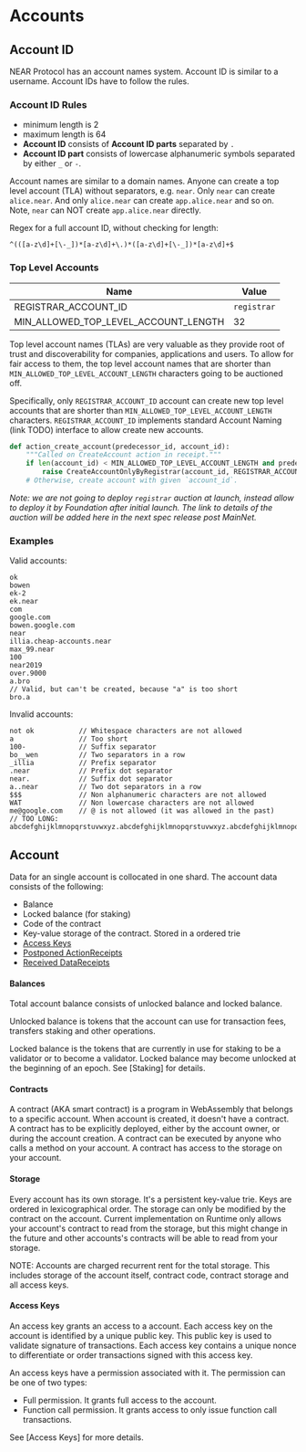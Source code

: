 # Accounts

## Account ID

[account_id]: #account_id

NEAR Protocol has an account names system. Account ID is similar to a username. Account IDs have to follow the rules.

### Account ID Rules

- minimum length is 2
- maximum length is 64
- **Account ID** consists of **Account ID parts** separated by `.`
- **Account ID part** consists of lowercase alphanumeric symbols separated by either `_` or `-`.

Account names are similar to a domain names.
Anyone can create a top level account (TLA) without separators, e.g. `near`.
Only `near` can create `alice.near`. And only `alice.near` can create `app.alice.near` and so on.
Note, `near` can NOT create `app.alice.near` directly.

Regex for a full account ID, without checking for length:

```regex
^(([a-z\d]+[\-_])*[a-z\d]+\.)*([a-z\d]+[\-_])*[a-z\d]+$
```
### Top Level Accounts

| Name | Value |
| - | - |
| REGISTRAR_ACCOUNT_ID | `registrar` |
| MIN_ALLOWED_TOP_LEVEL_ACCOUNT_LENGTH | 32 |

Top level account names (TLAs) are very valuable as they provide root of trust and discoverability for companies, applications and users.
To allow for fair access to them, the top level account names that are shorter than `MIN_ALLOWED_TOP_LEVEL_ACCOUNT_LENGTH` characters going to be auctioned off.

Specifically, only `REGISTRAR_ACCOUNT_ID` account can create new top level accounts that are shorter than `MIN_ALLOWED_TOP_LEVEL_ACCOUNT_LENGTH` characters. `REGISTRAR_ACCOUNT_ID` implements standard Account Naming (link TODO) interface to allow create new accounts.

```python
def action_create_account(predecessor_id, account_id):
    """Called on CreateAccount action in receipt."""
    if len(account_id) < MIN_ALLOWED_TOP_LEVEL_ACCOUNT_LENGTH and predecessor_id != REGISTRAR_ACCOUNT_ID:
        raise CreateAccountOnlyByRegistrar(account_id, REGISTRAR_ACCOUNT_ID, predecessor_id)
    # Otherwise, create account with given `account_id`.
```

*Note: we are not going to deploy `registrar` auction at launch, instead allow to deploy it by Foundation after initial launch. The link to details of the auction will be added here in the next spec release post MainNet.*

### Examples

Valid accounts:

```
ok
bowen
ek-2
ek.near
com
google.com
bowen.google.com
near
illia.cheap-accounts.near
max_99.near
100
near2019
over.9000
a.bro
// Valid, but can't be created, because "a" is too short
bro.a
```

Invalid accounts:

```
not ok           // Whitespace characters are not allowed
a                // Too short
100-             // Suffix separator
bo__wen          // Two separators in a row
_illia           // Prefix separator
.near            // Prefix dot separator
near.            // Suffix dot separator
a..near          // Two dot separators in a row
$$$              // Non alphanumeric characters are not allowed
WAT              // Non lowercase characters are not allowed
me@google.com    // @ is not allowed (it was allowed in the past)
// TOO LONG:
abcdefghijklmnopqrstuvwxyz.abcdefghijklmnopqrstuvwxyz.abcdefghijklmnopqrstuvwxyz
```

## Account

[account]: #account

Data for an single account is collocated in one shard. The account data consists of the following:

- Balance
- Locked balance (for staking)
- Code of the contract
- Key-value storage of the contract. Stored in a ordered trie
- [Access Keys](AccessKey.md)
- [Postponed ActionReceipts](../Runtime/Receipts.md#postponed-actionreceipt)
- [Received DataReceipts](../Runtime/Receipts.md#received-datareceipt)

#### Balances

Total account balance consists of unlocked balance and locked balance.

Unlocked balance is tokens that the account can use for transaction fees, transfers staking and other operations.

Locked balance is the tokens that are currently in use for staking to be a validator or to become a validator.
Locked balance may become unlocked at the beginning of an epoch. See [Staking] for details.

#### Contracts

A contract (AKA smart contract) is a program in WebAssembly that belongs to a specific account.
When account is created, it doesn't have a contract.
A contract has to be explicitly deployed, either by the account owner, or during the account creation.
A contract can be executed by anyone who calls a method on your account. A contract has access to the storage on your account.

#### Storage

Every account has its own storage. It's a persistent key-value trie. Keys are ordered in lexicographical order.
The storage can only be modified by the contract on the account.
Current implementation on Runtime only allows your account's contract to read from the storage, but this might change in the future and other accounts's contracts will be able to read from your storage.

NOTE: Accounts are charged recurrent rent for the total storage. This includes storage of the account itself, contract code, contract storage and all access keys.

#### Access Keys

An access key grants an access to a account. Each access key on the account is identified by a unique public key.
This public key is used to validate signature of transactions.
Each access key contains a unique nonce to differentiate or order transactions signed with this access key.

An access keys have a permission associated with it. The permission can be one of two types:

- Full permission. It grants full access to the account.
- Function call permission. It grants access to only issue function call transactions.

See [Access Keys] for more details.
